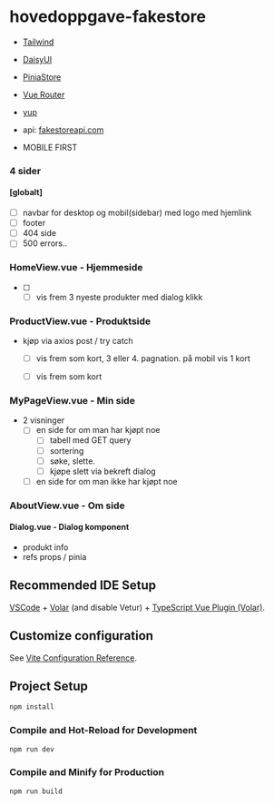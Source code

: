 # hovedoppgave-fakestore

- [Tailwind](https://tailwindcss.com/)
- [DaisyUI](https://daisyui.com/)
- [PiniaStore](https://pinia.vuejs.org/)
- [Vue Router](https://router.vuejs.org/)
- [yup](https://www.npmjs.com/package/yup)
  
- api: [fakestoreapi.com](https://fakestoreapi.com/)
- MOBILE FIRST

### 4 sider 

#### [globalt]
  - [ ] navbar for desktop og mobil(sidebar) med logo med hjemlink
  - [ ] footer
  - [ ] 404 side
  - [ ] 500 errors..
###  HomeView.vue - Hjemmeside 
- [ ]  
    - [ ] vis frem 3 nyeste produkter med dialog klikk
### ProductView.vue - Produktside 
- kjøp via axios post / try catch
  - [ ] vis frem som kort, 3 eller 4. pagnation. på mobil vis 1 kort
  - [ ] vis frem som kort


### MyPageView.vue -  Min side 
- 2 visninger
  - [ ] en side for om man har kjøpt noe
    - [ ] tabell med  GET query
    - [ ] sortering
    - [ ] søke, slette.
    - [ ] kjøpe slett via bekreft dialog
  
  - [ ] en side for om man ikke har kjøpt noe

### AboutView.vue - Om side 


#### Dialog.vue - Dialog komponent 
- produkt info
- refs props / pinia
  




## Recommended IDE Setup

[VSCode](https://code.visualstudio.com/) + [Volar](https://marketplace.visualstudio.com/items?itemName=Vue.volar) (and disable Vetur) + [TypeScript Vue Plugin (Volar)](https://marketplace.visualstudio.com/items?itemName=Vue.vscode-typescript-vue-plugin).

## Customize configuration

See [Vite Configuration Reference](https://vitejs.dev/config/).

## Project Setup

```sh
npm install
```
### Compile and Hot-Reload for Development
```sh
npm run dev
```
### Compile and Minify for Production

```sh
npm run build
```
